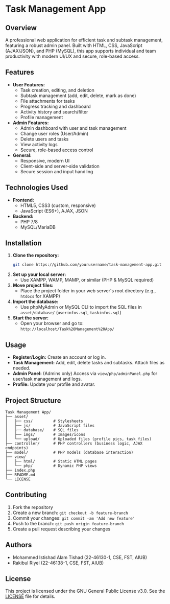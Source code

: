 # Task Management App

## Overview
A professional web application for efficient task and subtask management, featuring a robust admin panel. Built with HTML, CSS, JavaScript (AJAX/JSON), and PHP (MySQL), this app supports individual and team productivity with modern UI/UX and secure, role-based access.

## Features
- **User Features:**
  - Task creation, editing, and deletion
  - Subtask management (add, edit, delete, mark as done)
  - File attachments for tasks
  - Progress tracking and dashboard
  - Activity history and search/filter
  - Profile management
- **Admin Features:**
  - Admin dashboard with user and task management
  - Change user roles (User/Admin)
  - Delete users and tasks
  - View activity logs
  - Secure, role-based access control
- **General:**
  - Responsive, modern UI
  - Client-side and server-side validation
  - Secure session and input handling

## Technologies Used
- **Frontend:**
  - HTML5, CSS3 (custom, responsive)
  - JavaScript (ES6+), AJAX, JSON
- **Backend:**
  - PHP 7/8
  - MySQL/MariaDB

## Installation
1. **Clone the repository:**
   ```bash
   git clone https://github.com/yourusername/task-management-app.git
   ```
2. **Set up your local server:**
   - Use XAMPP, WAMP, MAMP, or similar (PHP & MySQL required)
3. **Move project files:**
   - Place the project folder in your web server's root directory (e.g., `htdocs` for XAMPP)
4. **Import the database:**
   - Use phpMyAdmin or MySQL CLI to import the SQL files in `asset/database/` (`userinfos.sql`, `taskinfos.sql`)
5. **Start the server:**
   - Open your browser and go to: `http://localhost/Task%20Management%20App/`

## Usage
- **Register/Login:** Create an account or log in.
- **Task Management:** Add, edit, delete tasks and subtasks. Attach files as needed.
- **Admin Panel:** (Admins only) Access via `view/php/adminPanel.php` for user/task management and logs.
- **Profile:** Update your profile and avatar.

## Project Structure
```
Task Management App/
├── asset/
│   ├── css/         # Stylesheets
│   ├── js/          # JavaScript files
│   ├── database/    # SQL files
│   ├── imgs/        # Images/icons
│   └── upload/      # Uploaded files (profile pics, task files)
├── controller/      # PHP controllers (business logic, AJAX endpoints)
├── model/           # PHP models (database interaction)
├── view/
│   ├── html/        # Static HTML pages
│   └── php/         # Dynamic PHP views
├── index.php
├── README.md
└── LICENSE
```

## Contributing
1. Fork the repository
2. Create a new branch: `git checkout -b feature-branch`
3. Commit your changes: `git commit -am 'Add new feature'`
4. Push to the branch: `git push origin feature-branch`
5. Create a pull request describing your changes

## Authors
- Mohammed Istishad Alam Tishad (22-46130-1, CSE, FST, AIUB)
- Rakibul Riyel (22-46138-1, CSE, FST, AIUB)

## License
This project is licensed under the GNU General Public License v3.0. See the [LICENSE](LICENSE) file for details.